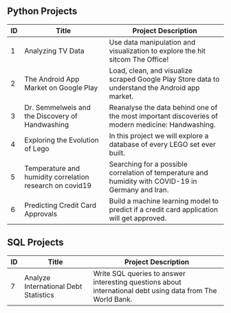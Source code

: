 ## Python Projects
| ID  | Title | Project Description |  
| --------------- | --------------- | --------------- |
| 1 | Analyzing TV Data | Use data manipulation and visualization to explore the hit sitcom The Office! | 
| 2 | The Android App Market on Google Play  | Load, clean, and visualize scraped Google Play Store data to understand the Android app market. | 
| 3 | Dr. Semmelweis and the Discovery of Handwashing | Reanalyse the data behind one of the most important discoveries of modern medicine: Handwashing.  |
| 4 | Exploring the Evolution of Lego | In this project we will explore a database of every LEGO set ever built.  |
| 5 | Temperature and humidity correlation research on covid19 | Searching for a possible correlation of temperature and humidity with COVID-19 in Germany and Iran. |
| 6 | Predicting Credit Card Approvals | Build a machine learning model to predict if a credit card application will get approved. |


## SQL Projects
| ID  | Title  | Project Description |  
| --------------- | --------------- | --------------- |
| 7 | Analyze International Debt Statistics | Write SQL queries to answer interesting questions about international debt using data from The World Bank.  |
